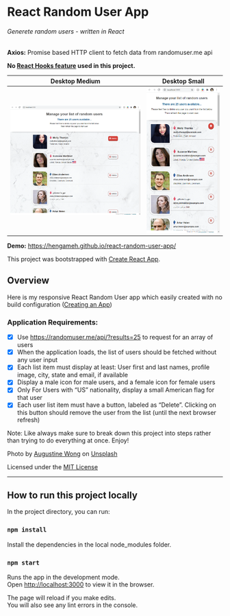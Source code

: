 # React Random User App
###### Generete random users - written in React

**Axios:** Promise based HTTP client to fetch data from randomuser.me api

**No [React Hooks feature](https://reactjs.org/docs/hooks-intro.html) used in this project.**

Desktop Medium             |  Desktop Small 
:-------------------------:|:-------------------------:
![](./public/demo.png)  |  ![](./public/demo(mobile).png)

**Demo:** https://hengameh.github.io/react-random-user-app/

This project was bootstrapped with [Create React App](https://github.com/facebook/create-react-app).

## Overview
Here is my responsive React Random User app which easily created with no build configuration ([Creating an App](https://github.com/facebook/create-react-app#creating-an-app))

### Application Requirements:

- [x] Use https://randomuser.me/api/?results=25 to request for an array of users
- [x] When the application loads, the list of users should be fetched without any user input
- [x] Each list item must display at least: User first and last names, profile image, city, state and email, if available 
- [x] Display a male icon for male users, and a female icon for female users
- [x] Only For Users with “US” nationality, display a small American flag for that user 
- [x] Each user list item must have a button, labeled as “Delete”. Clicking on this button should remove the user from the list (until the next browser refresh) 

Note: Like always make sure to break down this project into steps rather than trying to do everything at once. Enjoy!

Photo by [Augustine Wong](https://unsplash.com/@augustinewong?utm_source=unsplash&utm_medium=referral&utm_content=creditCopyText) on [Unsplash](https://unsplash.com/?utm_source=unsplash&utm_medium=referral&utm_content=creditCopyText)

Licensed under the [MIT License](LICENSE)
____________________________________________________________________________

## How to run this project locally

In the project directory, you can run:

### `npm install`
Install the dependencies in the local node_modules folder.

### `npm start`

Runs the app in the development mode.<br />
Open [http://localhost:3000](http://localhost:3000) to view it in the browser.

The page will reload if you make edits.<br />
You will also see any lint errors in the console.

